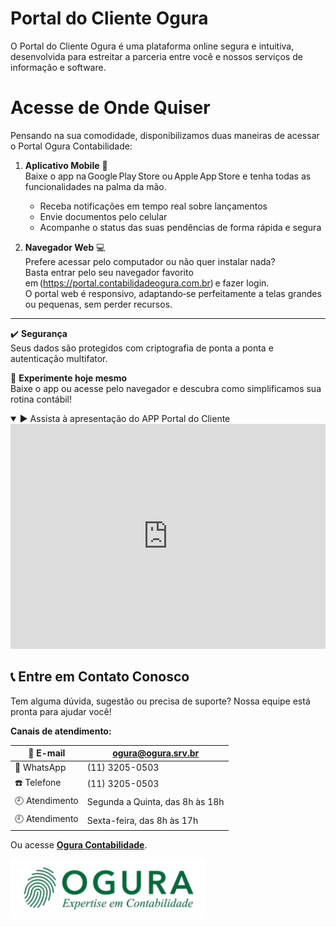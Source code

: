 # Portal do Cliente Ogura

O Portal do Cliente Ogura é uma plataforma online segura e intuitiva, 
desenvolvida para estreitar a parceria entre você e nossos serviços 
de informação e software. 

# Acesse de Onde Quiser

Pensando na sua comodidade, disponibilizamos duas maneiras de acessar o 
Portal Ogura Contabilidade:

1. **Aplicativo Mobile** 📱  
   Baixe o app na Google Play Store ou Apple App Store e tenha todas as 
   funcionalidades na palma da mão.  
   - Receba notificações em tempo real sobre lançamentos  
   - Envie documentos pelo celular  
   - Acompanhe o status das suas pendências de forma rápida e segura

2. **Navegador Web** 💻  
   Prefere acessar pelo computador ou não quer instalar nada?  
   Basta entrar pelo seu navegador favorito em (https://portal.contabilidadeogura.com.br) e fazer login.  
   O portal web é responsivo, adaptando‑se perfeitamente a telas grandes ou pequenas, sem perder recursos.

---

✔️ **Segurança**  
Seus dados são protegidos com criptografia de ponta a ponta e autenticação multifator.

🚀 **Experimente hoje mesmo**  
Baixe o app ou acesse pelo navegador e descubra como simplificamos sua rotina contábil!

<details open>
  <summary>▶️ Assista à apresentação do APP Portal do Cliente</summary>

  <iframe
    width="100%"
    height="360"
    src="https://www.youtube.com/embed/0_7UYnnDDsw"
    title="App Portal do Cliente"
    frameborder="0"
    allow="accelerometer; autoplay; clipboard-write; encrypted-media; gyroscope; picture-in-picture"
    allowfullscreen
  ></iframe>
</details>

## 📞 Entre em Contato Conosco

Tem alguma dúvida, sugestão ou precisa de suporte?
Nossa equipe está pronta para ajudar você!

**Canais de atendimento:**

| 📧 E-mail         | ogura@ogura.srv.br                     |
|------------------|---------------------------------------- |
| 📱 WhatsApp       | (11) 3205-0503                        |
| ☎️ Telefone       | (11)  3205-0503                         |
| 🕘 Atendimento     | Segunda a Quinta, das 8h às 18h       |
| 🕘 Atendimento     | Sexta-feira, das 8h às 17h            |

Ou acesse **[Ogura Contabilidade](https://www.contabilidadeogura.com.br/)**.

![Ogura](../assets/ogura_30anos_ok.png)
